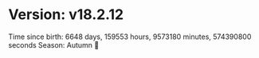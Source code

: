 # Version: v18.2.12
Time since birth: 6648 days, 159553 hours, 9573180 minutes, 574390800 seconds
Season: Autumn 🍁
